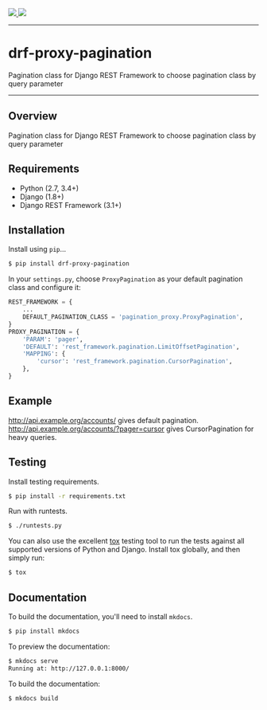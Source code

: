 <div class="badges">
    <a href="http://travis-ci.org/tuffnatty/drf-proxy-pagination">
        <img src="https://travis-ci.org/tuffnatty/drf-proxy-pagination.svg?branch=master">
    </a>
    <a href="https://pypi.python.org/pypi/drf-proxy-pagination">
        <img src="https://img.shields.io/pypi/v/drf-proxy-pagination.svg">
    </a>
</div>

---

# drf-proxy-pagination

Pagination class for Django REST Framework to choose pagination class by query parameter

---

## Overview

Pagination class for Django REST Framework to choose pagination class by query parameter

## Requirements

* Python (2.7, 3.4+)
* Django (1.8+)
* Django REST Framework (3.1+)

## Installation

Install using `pip`...

```bash
$ pip install drf-proxy-pagination
```

In your `settings.py`, choose `ProxyPagination` as your default pagination class
and configure it:

```python
REST_FRAMEWORK = {
    ...
    DEFAULT_PAGINATION_CLASS = 'pagination_proxy.ProxyPagination',
}
PROXY_PAGINATION = {
    'PARAM': 'pager',
    'DEFAULT': 'rest_framework.pagination.LimitOffsetPagination',
    'MAPPING': {
        'cursor': 'rest_framework.pagination.CursorPagination',
    },
}
```

## Example

http://api.example.org/accounts/ gives default pagination.
http://api.example.org/accounts/?pager=cursor gives CursorPagination for heavy queries.

## Testing

Install testing requirements.

```bash
$ pip install -r requirements.txt
```

Run with runtests.

```bash
$ ./runtests.py
```

You can also use the excellent [tox](http://tox.readthedocs.org/en/latest/) testing tool to run the tests against all supported versions of Python and Django. Install tox globally, and then simply run:

```bash
$ tox
```

## Documentation

To build the documentation, you'll need to install `mkdocs`.

```bash
$ pip install mkdocs
```

To preview the documentation:

```bash
$ mkdocs serve
Running at: http://127.0.0.1:8000/
```

To build the documentation:

```bash
$ mkdocs build
```
